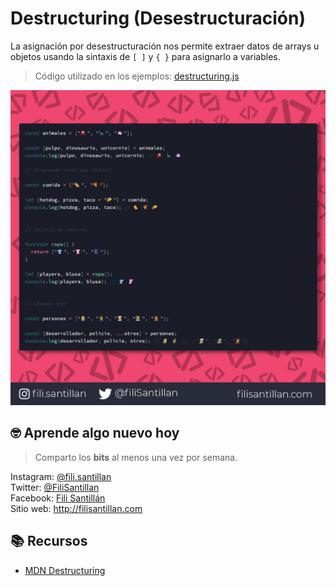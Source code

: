 # Destructuring (Desestructuración)

La asignación por desestructuración nos permite extraer datos de arrays u objetos usando la sintaxis de `[ ]` y `{ }` para asignarlo a variables.

> Código utilizado en los ejemplos: [destructuring.js](/BitCode/Destructuring/destructuring.js)

![Destructuring Code](/BitCode/Destructuring/Destructuring.png)

## 🤓 Aprende algo nuevo hoy

> Comparto los **bits** al menos una vez por semana.

Instagram: [@fili.santillan](https://www.instagram.com/fili.santillan/)  
Twitter: [@FiliSantillan](https://twitter.com/FiliSantillan)  
Facebook: [Fili Santillán](https://www.facebook.com/FiliSantillan96/)  
Sitio web: http://filisantillan.com  

## 📚 Recursos

- [MDN Destructuring](https://developer.mozilla.org/es/docs/Web/JavaScript/Referencia/Operadores/Destructuring_assignment)